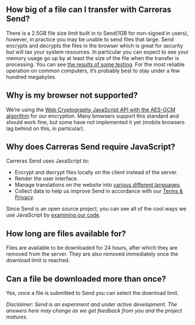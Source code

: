 ## How big of a file can I transfer with Carreras Send?

There is a 2.5GB file size limit built in to Send(1GB for non-signed in users), however, in practice you may
be unable to send files that large.  Send encrypts and decrypts the files in
the browser which is great for security but will tax your system resources.  In
particular you can expect to see your memory usage go up by at least the size
of the file when the transfer is processing.  You can see [the results of some
testing](https://github.com/mozilla/send/issues/170#issuecomment-314107793).
For the most reliable operation on common computers, it’s probably best to stay
under a few hundred megabytes.

## Why is my browser not supported?

We’re using the [Web Cryptography JavaScript API with the AES-GCM
algorithm](https://www.w3.org/TR/WebCryptoAPI/#aes-gcm) for our encryption.
Many browsers support this standard and should work fine, but some have not
implemented it yet (mobile browsers lag behind on this, in
particular).

## Why does Carreras Send require JavaScript?

Carreras Send uses JavaScript to:

- Encrypt and decrypt files locally on the client instead of the server.
- Render the user interface.
- Manage translations on the website into [various different languages](https://github.com/mozilla/send#localization).
- Collect data to help us improve Send in accordance with our [Terms & Privacy](https://send.grupocarreras.com/legal).

Since Send is an open source project, you can see all of the cool ways we use JavaScript by [examining our code](https://github.com/mozilla/send/).

## How long are files available for?

Files are available to be downloaded for 24 hours, after which they are removed
from the server.  They are also removed immediately once the download limit is reached.

## Can a file be downloaded more than once?

Yes, once a file is submitted to Send you can select the download limit.


*Disclaimer: Send is an experiment and under active development.  The answers
here may change as we get feedback from you and the project matures.*
